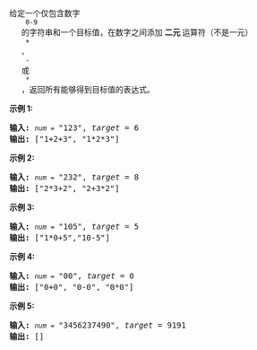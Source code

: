 <html>
 <body>
  <p>
   给定一个仅包含数字
   <code>
    0-9
   </code>
   的字符串和一个目标值，在数字之间添加
   <strong>
    二元
   </strong>
   运算符（不是一元）
   <code>
    +
   </code>
   、
   <code>
    -
   </code>
   或
   <code>
    *
   </code>
   ，返回所有能够得到目标值的表达式。
  </p>
  <p>
   <strong>
    示例 1:
   </strong>
  </p>
  <pre><strong>输入:</strong> <code><em>num</em> = </code>"123", <em>target</em> = 6
<strong>输出: </strong>["1+2+3", "1*2*3"] 
</pre>
  <p>
   <strong>
    示例 2:
   </strong>
  </p>
  <pre><strong>输入:</strong> <code><em>num</em> = </code>"232", <em>target</em> = 8
<strong>输出: </strong>["2*3+2", "2+3*2"]</pre>
  <p>
   <strong>
    示例 3:
   </strong>
  </p>
  <pre><strong>输入:</strong> <code><em>num</em> = </code>"105", <em>target</em> = 5
<strong>输出: </strong>["1*0+5","10-5"]</pre>
  <p>
   <strong>
    示例 4:
   </strong>
  </p>
  <pre><strong>输入:</strong> <code><em>num</em> = </code>"00", <em>target</em> = 0
<strong>输出: </strong>["0+0", "0-0", "0*0"]
</pre>
  <p>
   <strong>
    示例 5:
   </strong>
  </p>
  <pre><strong>输入:</strong> <code><em>num</em> = </code>"3456237490", <em>target</em> = 9191
<strong>输出: </strong>[]
</pre>
 </body>
</html>